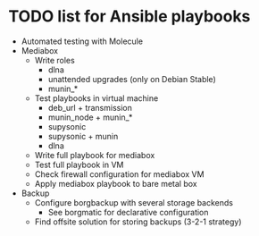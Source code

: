 # TODO list for Ansible playbooks

- Automated testing with Molecule
- Mediabox
    - Write roles
        - dlna
        - unattended upgrades (only on Debian Stable)
        - munin_*
    - Test playbooks in virtual machine
        - deb_url + transmission
        - munin_node + munin_*
        - supysonic
        - supysonic + munin
        - dlna
    - Write full playbook for mediabox
    - Test full playbook in VM
    - Check firewall configuration for mediabox VM
    - Apply mediabox playbook to bare metal box
- Backup
    - Configure borgbackup with several storage backends
        - See borgmatic for declarative configuration
    - Find offsite solution for storing backups (3-2-1 strategy)

